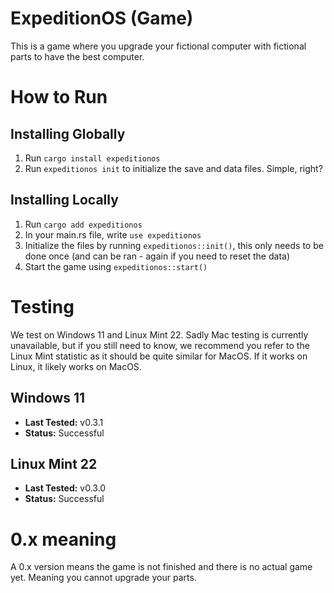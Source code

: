 # ExpeditionOS (Game)

This is a game where you upgrade your fictional computer with fictional parts to have the best computer.

# How to Run

## Installing Globally

1. Run `cargo install expeditionos`
2. Run `expeditionos init` to initialize the save and data files. Simple, right?

## Installing Locally

1. Run `cargo add expeditionos`
2. In your main.rs file, write `use expeditionos`
3. Initialize the files by running `expeditionos::init()`, this only needs to be done once (and can be ran - again if you need to reset the data)
4. Start the game using `expeditionos::start()`

# Testing

We test on Windows 11 and Linux Mint 22. Sadly Mac testing is currently unavailable, but if you still need to know, we recommend you refer to the Linux Mint statistic as it should be quite similar for MacOS. If it works on Linux, it likely works on MacOS.

## Windows 11

- **Last Tested:** v0.3.1
- **Status:** Successful

## Linux Mint 22

- **Last Tested:** v0.3.0
- **Status:** Successful

# 0.x meaning

A 0.x version means the game is not finished and there is no actual game yet. Meaning you cannot upgrade your parts.